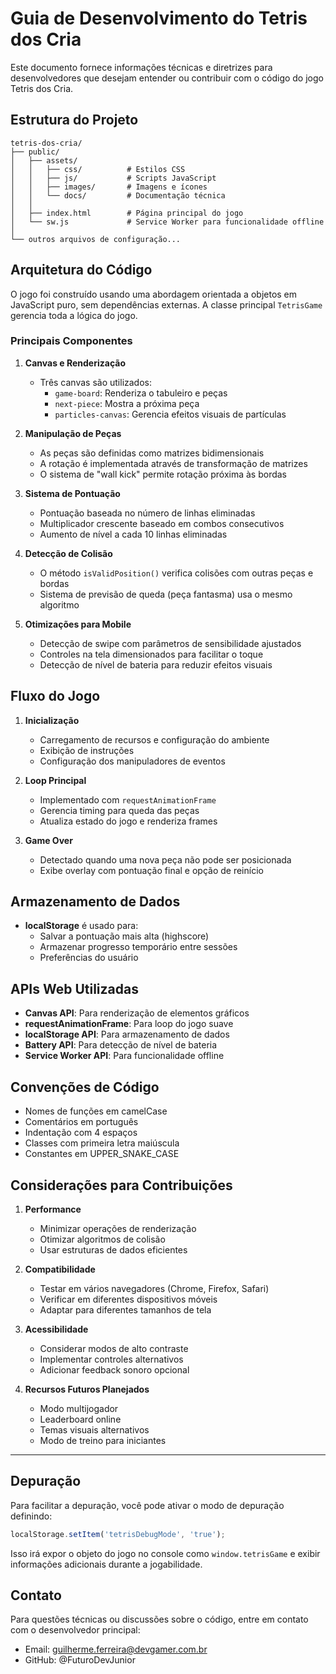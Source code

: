 # Guia de Desenvolvimento do Tetris dos Cria

Este documento fornece informações técnicas e diretrizes para desenvolvedores que desejam entender ou contribuir com o código do jogo Tetris dos Cria.

## Estrutura do Projeto

```
tetris-dos-cria/
├── public/
│   ├── assets/
│   │   ├── css/          # Estilos CSS
│   │   ├── js/           # Scripts JavaScript
│   │   ├── images/       # Imagens e ícones
│   │   └── docs/         # Documentação técnica
│   │
│   ├── index.html        # Página principal do jogo
│   └── sw.js             # Service Worker para funcionalidade offline
│
└── outros arquivos de configuração...
```

## Arquitetura do Código

O jogo foi construído usando uma abordagem orientada a objetos em JavaScript puro, sem dependências externas. A classe principal `TetrisGame` gerencia toda a lógica do jogo.

### Principais Componentes

1. **Canvas e Renderização**
   - Três canvas são utilizados:
     - `game-board`: Renderiza o tabuleiro e peças
     - `next-piece`: Mostra a próxima peça
     - `particles-canvas`: Gerencia efeitos visuais de partículas

2. **Manipulação de Peças**
   - As peças são definidas como matrizes bidimensionais
   - A rotação é implementada através de transformação de matrizes
   - O sistema de "wall kick" permite rotação próxima às bordas

3. **Sistema de Pontuação**
   - Pontuação baseada no número de linhas eliminadas
   - Multiplicador crescente baseado em combos consecutivos
   - Aumento de nível a cada 10 linhas eliminadas

4. **Detecção de Colisão**
   - O método `isValidPosition()` verifica colisões com outras peças e bordas
   - Sistema de previsão de queda (peça fantasma) usa o mesmo algoritmo

5. **Otimizações para Mobile**
   - Detecção de swipe com parâmetros de sensibilidade ajustados
   - Controles na tela dimensionados para facilitar o toque
   - Detecção de nível de bateria para reduzir efeitos visuais

## Fluxo do Jogo

1. **Inicialização**
   - Carregamento de recursos e configuração do ambiente
   - Exibição de instruções
   - Configuração dos manipuladores de eventos

2. **Loop Principal**
   - Implementado com `requestAnimationFrame`
   - Gerencia timing para queda das peças
   - Atualiza estado do jogo e renderiza frames

3. **Game Over**
   - Detectado quando uma nova peça não pode ser posicionada
   - Exibe overlay com pontuação final e opção de reinício

## Armazenamento de Dados

- **localStorage** é usado para:
  - Salvar a pontuação mais alta (highscore)
  - Armazenar progresso temporário entre sessões
  - Preferências do usuário

## APIs Web Utilizadas

- **Canvas API**: Para renderização de elementos gráficos
- **requestAnimationFrame**: Para loop do jogo suave
- **localStorage API**: Para armazenamento de dados
- **Battery API**: Para detecção de nível de bateria
- **Service Worker API**: Para funcionalidade offline

## Convenções de Código

- Nomes de funções em camelCase
- Comentários em português
- Indentação com 4 espaços
- Classes com primeira letra maiúscula
- Constantes em UPPER_SNAKE_CASE

## Considerações para Contribuições

1. **Performance**
   - Minimizar operações de renderização
   - Otimizar algoritmos de colisão
   - Usar estruturas de dados eficientes

2. **Compatibilidade**
   - Testar em vários navegadores (Chrome, Firefox, Safari)
   - Verificar em diferentes dispositivos móveis
   - Adaptar para diferentes tamanhos de tela

3. **Acessibilidade**
   - Considerar modos de alto contraste
   - Implementar controles alternativos
   - Adicionar feedback sonoro opcional

4. **Recursos Futuros Planejados**
   - Modo multijogador
   - Leaderboard online
   - Temas visuais alternativos
   - Modo de treino para iniciantes

---

## Depuração

Para facilitar a depuração, você pode ativar o modo de depuração definindo:

```javascript
localStorage.setItem('tetrisDebugMode', 'true');
```

Isso irá expor o objeto do jogo no console como `window.tetrisGame` e exibir informações adicionais durante a jogabilidade.

## Contato

Para questões técnicas ou discussões sobre o código, entre em contato com o desenvolvedor principal:
- Email: guilherme.ferreira@devgamer.com.br
- GitHub: @FuturoDevJunior